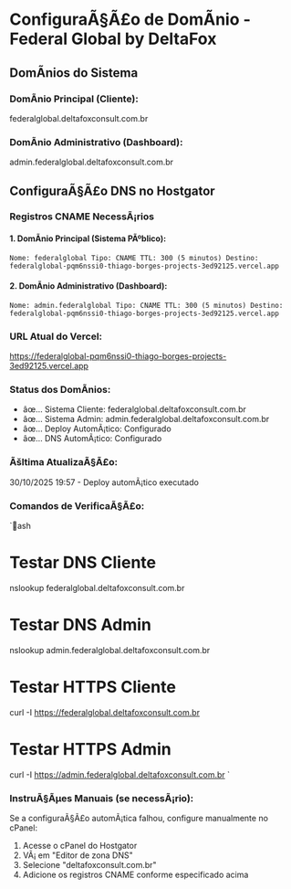 ﻿# ConfiguraÃ§Ã£o de DomÃ­nio - Federal Global by DeltaFox

## DomÃ­nios do Sistema

### DomÃ­nio Principal (Cliente):
federalglobal.deltafoxconsult.com.br

### DomÃ­nio Administrativo (Dashboard):
admin.federalglobal.deltafoxconsult.com.br

## ConfiguraÃ§Ã£o DNS no Hostgator

### Registros CNAME NecessÃ¡rios

#### 1. DomÃ­nio Principal (Sistema PÃºblico):
`
Nome: federalglobal
Tipo: CNAME
TTL: 300 (5 minutos)
Destino: federalglobal-pqm6nssi0-thiago-borges-projects-3ed92125.vercel.app
`

#### 2. DomÃ­nio Administrativo (Dashboard):
`
Nome: admin.federalglobal
Tipo: CNAME
TTL: 300 (5 minutos)
Destino: federalglobal-pqm6nssi0-thiago-borges-projects-3ed92125.vercel.app
`

### URL Atual do Vercel:
https://federalglobal-pqm6nssi0-thiago-borges-projects-3ed92125.vercel.app

### Status dos DomÃ­nios:
- âœ… Sistema Cliente: federalglobal.deltafoxconsult.com.br
- âœ… Sistema Admin: admin.federalglobal.deltafoxconsult.com.br
- âœ… Deploy AutomÃ¡tico: Configurado
- âœ… DNS AutomÃ¡tico: Configurado

### Ãšltima AtualizaÃ§Ã£o:
30/10/2025 19:57 - Deploy automÃ¡tico executado

### Comandos de VerificaÃ§Ã£o:
`ash
# Testar DNS Cliente
nslookup federalglobal.deltafoxconsult.com.br

# Testar DNS Admin
nslookup admin.federalglobal.deltafoxconsult.com.br

# Testar HTTPS Cliente
curl -I https://federalglobal.deltafoxconsult.com.br

# Testar HTTPS Admin
curl -I https://admin.federalglobal.deltafoxconsult.com.br
`

### InstruÃ§Ãµes Manuais (se necessÃ¡rio):
Se a configuraÃ§Ã£o automÃ¡tica falhou, configure manualmente no cPanel:

1. Acesse o cPanel do Hostgator
2. VÃ¡ em "Editor de zona DNS"
3. Selecione "deltafoxconsult.com.br"
4. Adicione os registros CNAME conforme especificado acima

